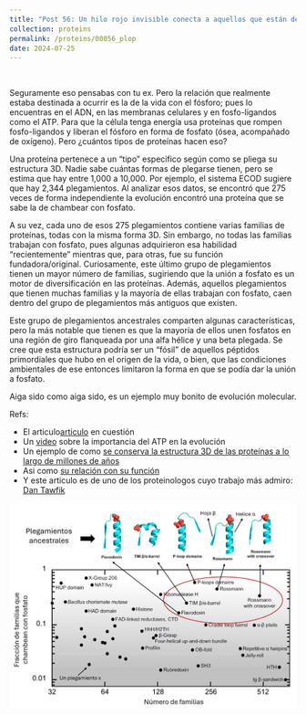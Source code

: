 ```yaml
---
title: "Post 56: Un hilo rojo invisible conecta a aquellos que están destinados a encontrarse ✨"
collection: proteins
permalink: /proteins/00056_plop
date: 2024-07-25
---
```


&nbsp;


Seguramente eso pensabas con tu ex. Pero la relación que realmente estaba destinada a ocurrir es la de la vida con el fósforo; pues lo encuentras en el ADN, en las membranas celulares y en fosfo-ligandos como el ATP. Para que la célula tenga energía usa proteínas que rompen fosfo-ligandos y liberan el fósforo en forma de fosfato (ósea, acompañado de oxígeno). Pero ¿cuántos tipos de proteínas hacen eso?

Una proteína pertenece a un “tipo” especifico según como se pliega su estructura 3D. Nadie sabe cuántas formas de plegarse tienen, pero se estima que hay entre 1,000 a 10,000. Por ejemplo, el sistema ECOD sugiere que hay 2,344 plegamientos. Al analizar esos datos, se encontró que 275 veces de forma independiente la evolución encontró una proteína que se sabe la de chambear con fosfato.

A su vez, cada uno de esos 275 plegamientos contiene varias familias de proteínas, todas con la misma forma 3D. Sin embargo, no todas las familias trabajan con fosfato, pues algunas adquirieron esa habilidad “recientemente” mientras que, para otras, fue su función fundadora/original. Curiosamente, este último grupo de plegamientos tienen un mayor número de familias, sugiriendo que la unión a fosfato es un motor de diversificación en las proteínas. Además, aquellos plegamientos que tienen muchas familias y la mayoría de ellas trabajan con fosfato, caen dentro del grupo de plegamientos más antiguos que existen.

Este grupo de plegamientos ancestrales comparten algunas características, pero la más notable que tienen es que la mayoría de ellos unen fosfatos en una región de giro flanqueada por una alfa hélice y una beta plegada. Se cree que esta estructura podría ser un “fósil” de aquellos péptidos primordiales que hubo en el origen de la vida, o bien, que las condiciones ambientales de ese entonces limitaron la forma en que se podía dar la unión a fosfato.

Aiga sido como aiga sido, es un ejemplo muy bonito de evolución molecular.

Refs:
* El articulo[articulo](https://www.pnas.org/doi/full/10.1073/pnas.1911742117) en cuestión
* Un [video](https://www.youtube.com/watch?v=6FWmdzmcYMg) sobre la importancia del ATP en la evolución
* Un ejemplo de como [se conserva la estructura 3D de las proteínas a lo largo de millones de años](https://miangoar.github.io/proteins/00048_conservation)
* Asi como [su relación con su función](https://miangoar.github.io/proteins/00038_evo)
* Y este articulo es de uno de los proteinologos cuyo trabajo más admiro: [Dan Tawfik](https://miangoar.github.io/proteins/00035_dan)

![img](/images/proteins/00056_ploop.jpg)
